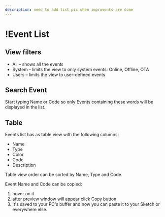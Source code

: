 ```yaml
---
description: need to add list pic when improvents are done
---
```


# !Event List

## View filters

* All – shows all the events
* System – limits the view to only system events: Online, Offline, OTA
* Users – limits the view to user-defined events

## Search Event

Start typing Name or Code so only Events containing these words will be displayed in the list.

## Table

Events list has as table view with the following columns:

* Name
* Type
* Color
* Code
* Description

Table view order can be sorted by Name, Type and Code.

Event Name and Code can be copied:

1.  hover on it
2. after preview window will appear click Copy button
3. It's saved to your PC's buffer and now you can paste it to your Sketch or everywhere else.



